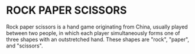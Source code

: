 # ROCK PAPER SCISSORS
Rock paper scissors is a hand game originating from China, usually played between two people, 
in which each player simultaneously forms one of three shapes with an outstretched hand. These shapes are "rock", "paper", and "scissors".
